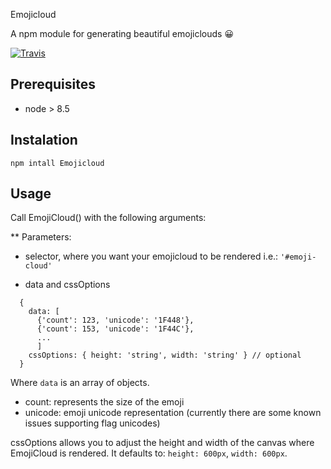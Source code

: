 Emojicloud

A npm module for generating beautiful emojiclouds 😀

[![Travis](https://img.shields.io/travis/javiros/emoji-cloud.svg)]()

## Prerequisites
* node > 8.5

## Instalation

`npm intall Emojicloud`

## Usage

Call EmojiCloud() with the following arguments:

** Parameters:

- selector, where you want your emojicloud to be rendered i.e.: `'#emoji-cloud'`

- data and cssOptions

```
  {
    data: [
      {'count': 123, 'unicode': '1F448'},
      {'count': 153, 'unicode': '1F44C'},
      ...
      ]
    cssOptions: { height: 'string', width: 'string' } // optional
  }
```

Where `data` is an array of objects.
  - count: represents the size of the emoji
  - unicode: emoji unicode representation (currently there are some known issues supporting flag unicodes)


cssOptions allows you to adjust the height and width of the canvas where EmojiCloud is rendered. It defaults to: `height: 600px`, `width: 600px`.
